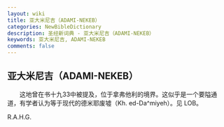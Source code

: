```yaml
---
layout: wiki
title: 亚大米尼吉（ADAMI-NEKEB）
categories: NewBibleDictionary
description: 圣经新词典 - 亚大米尼吉（ADAMI-NEKEB）
keywords: 亚大米尼吉, ADAMI-NEKEB
comments: false
---
```


## 亚大米尼吉（ADAMI-NEKEB）

　　这地曾在书十九33中被提及，位于拿弗他利的境界。这似乎是一个要隘通道，有学者认为等于现代的德米耶废墟（Kh. ed-Da^miyeh）。见 LOB。

R.A.H.G.
